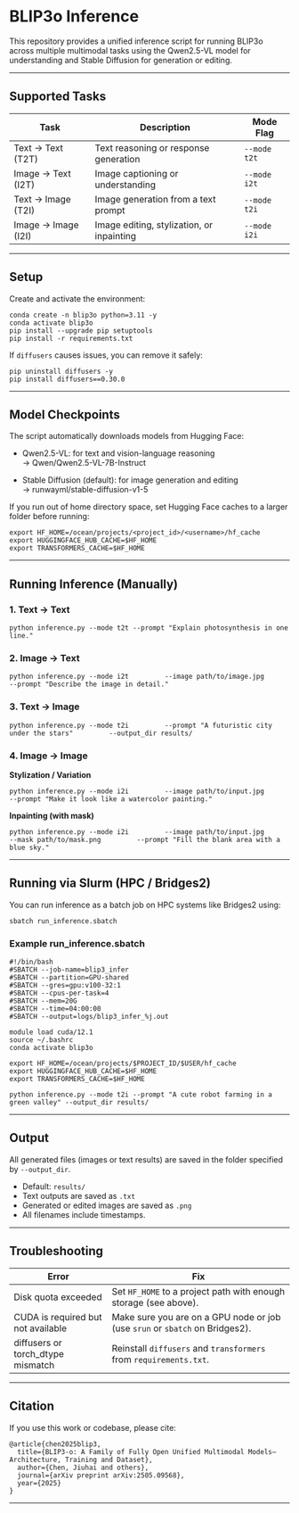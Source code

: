 # BLIP3o Inference

This repository provides a unified inference script for running BLIP3o across multiple multimodal tasks using the Qwen2.5-VL model for understanding and Stable Diffusion for generation or editing.

---

## Supported Tasks

| Task | Description | Mode Flag |
|------|--------------|------------|
| Text → Text (T2T) | Text reasoning or response generation | `--mode t2t` |
| Image → Text (I2T) | Image captioning or understanding | `--mode i2t` |
| Text → Image (T2I) | Image generation from a text prompt | `--mode t2i` |
| Image → Image (I2I) | Image editing, stylization, or inpainting | `--mode i2i` |

---

## Setup

Create and activate the environment:

    conda create -n blip3o python=3.11 -y
    conda activate blip3o
    pip install --upgrade pip setuptools
    pip install -r requirements.txt

If `diffusers` causes issues, you can remove it safely:

    pip uninstall diffusers -y
    pip install diffusers==0.30.0

---

## Model Checkpoints

The script automatically downloads models from Hugging Face:

- Qwen2.5-VL: for text and vision-language reasoning  
  → Qwen/Qwen2.5-VL-7B-Instruct

- Stable Diffusion (default): for image generation and editing  
  → runwayml/stable-diffusion-v1-5

If you run out of home directory space, set Hugging Face caches to a larger folder before running:

    export HF_HOME=/ocean/projects/<project_id>/<username>/hf_cache
    export HUGGINGFACE_HUB_CACHE=$HF_HOME
    export TRANSFORMERS_CACHE=$HF_HOME

---

## Running Inference (Manually)

### 1. Text → Text

    python inference.py --mode t2t --prompt "Explain photosynthesis in one line."

### 2. Image → Text

    python inference.py --mode i2t         --image path/to/image.jpg         --prompt "Describe the image in detail."

### 3. Text → Image

    python inference.py --mode t2i         --prompt "A futuristic city under the stars"         --output_dir results/

### 4. Image → Image

**Stylization / Variation**

    python inference.py --mode i2i         --image path/to/input.jpg         --prompt "Make it look like a watercolor painting."

**Inpainting (with mask)**

    python inference.py --mode i2i         --image path/to/input.jpg         --mask path/to/mask.png         --prompt "Fill the blank area with a blue sky."

---

## Running via Slurm (HPC / Bridges2)

You can run inference as a batch job on HPC systems like Bridges2 using:

    sbatch run_inference.sbatch

### Example run_inference.sbatch

    #!/bin/bash
    #SBATCH --job-name=blip3_infer
    #SBATCH --partition=GPU-shared
    #SBATCH --gres=gpu:v100-32:1
    #SBATCH --cpus-per-task=4
    #SBATCH --mem=20G
    #SBATCH --time=04:00:00
    #SBATCH --output=logs/blip3_infer_%j.out

    module load cuda/12.1
    source ~/.bashrc
    conda activate blip3o

    export HF_HOME=/ocean/projects/$PROJECT_ID/$USER/hf_cache
    export HUGGINGFACE_HUB_CACHE=$HF_HOME
    export TRANSFORMERS_CACHE=$HF_HOME

    python inference.py --mode t2i --prompt "A cute robot farming in a green valley" --output_dir results/

---

## Output

All generated files (images or text results) are saved in the folder specified by `--output_dir`.

- Default: `results/`
- Text outputs are saved as `.txt`
- Generated or edited images are saved as `.png`
- All filenames include timestamps.

---

## Troubleshooting

| Error | Fix |
|-------|-----|
| Disk quota exceeded | Set `HF_HOME` to a project path with enough storage (see above). |
| CUDA is required but not available | Make sure you are on a GPU node or job (use `srun` or `sbatch` on Bridges2). |
| diffusers or torch_dtype mismatch | Reinstall `diffusers` and `transformers` from `requirements.txt`. |

---

## Citation

If you use this work or codebase, please cite:

    @article{chen2025blip3,
      title={BLIP3-o: A Family of Fully Open Unified Multimodal Models—Architecture, Training and Dataset},
      author={Chen, Jiuhai and others},
      journal={arXiv preprint arXiv:2505.09568},
      year={2025}
    }

---

